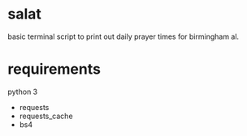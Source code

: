 # salat
basic terminal script to print out daily prayer times for birmingham al.

# requirements
python 3
- requests
- requests_cache
- bs4
